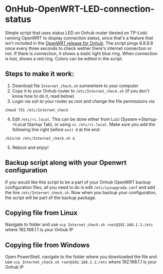 # OnHub-OpenWRT-LED-connection-status
Simple script that uses status LED on Onhub router (tested on TP-Link) running OpenWRT to display connection status, since that's a feature that isn't included in the [OpenWRT release for Onhub](https://openwrt.org/inbox/toh/google/onhub_tp-link_tgr1900). 
The script pings 8.8.8.8 once every three seconds to check wether there's internet connection or not. If there is connection, it shows a static light blue ring. When connection is lost, shows a red ring. Colors can be edited in the script.

## Steps to make it work:

1. Download file `Internet_check.sh` somewhere to your computer
2. Copy it to your Onhub router to `/etc/Internet_check.sh` (if you don't know how to do it, read below) 
3. Login via ssh to your router as root and change the file permissions via 
```
chmod 755 /etc/Internet_check
```
4. Edit `/etc/rc.local`. This can be done either from Luci (System->Startup->Local Startup Tab), or using `vi /etc/rc.local`. Make sure you add the following line right before `exit 0` at the end:
```
/bin/sh /etc/Internet_check.sh &
```
5. Reboot and enjoy!

## Backup script along with your Openwrt configuration
If you would like this script to be a part of your Onhub OpenWRT backup configuration files, all you need to do is edit `/etc/sysupgrade.conf` and add the line `/etc/Internet_check.sh`. Now when you backup your configuration, the script will be part of the backup package.

## Copying file from Linux
Navigate to folder and use `scp Internet_check.sh root@192.168.1.1:/etc` where 192.168.1.1 is your Onhub IP

## Copying file from Windows
Open PowerShell, navigate to the folder where you downloaded the file and use `scp Internet_check.sh root@192.168.1.1:/etc` where 192.168.1.1 is your Onhub IP
